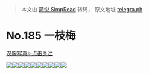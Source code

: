 > 本文由 [简悦 SimpRead](http://ksria.com/simpread/) 转码， 原文地址 [telegra.ph](https://telegra.ph/No-185-05-16)

No.185 一枝梅
==========

[汉服写真✨点击关注](https://t.me/hanfuxiezhen)

![](https://telegra.ph/file/7a7a33513649615cbc286.jpg)![](https://telegra.ph/file/983d9291e5195a4d1e482.jpg)![](https://telegra.ph/file/98f3936feeef03ec9a17d.jpg)![](https://telegra.ph/file/378b494e4623455553e10.jpg)![](https://telegra.ph/file/192176b8e61738756146a.jpg)![](https://telegra.ph/file/fc710df885199f3cefbfb.jpg)![](https://telegra.ph/file/3c7a6c1736bb4be649fc8.jpg)![](https://telegra.ph/file/543d6cd27b3b6a42416cd.jpg)![](https://telegra.ph/file/42836991c891ccad4c290.jpg)![](https://telegra.ph/file/56131e0c67615b1fc12a5.jpg)